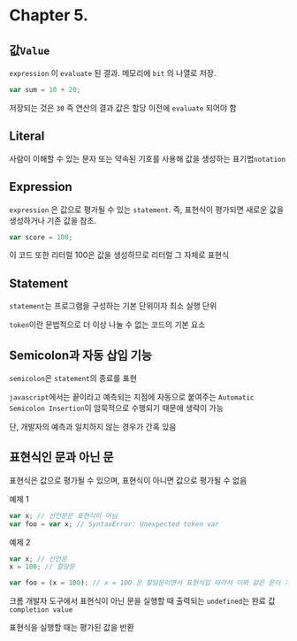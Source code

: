 # Chapter 5.

## 값`Value`

`expression` 이 `evaluate` 된 결과.
메모리에 `bit` 의 나열로 저장.

```js
var sum = 10 + 20;
```

저장되는 것은 `30` 즉 연산의 결과 값은 할당 이전에 `evaluate` 되어야 함

## Literal

사람이 이해할 수 있는 문자 또는 약속된 기호를 사용해 값을 생성하는 표기법`notation`

## Expression

`expression` 은 값으로 평가될 수 있는 `statement`. 즉, 표현식이 평가되면 새로운 값을 생성하거나 기존 값을 참조.

```js
var score = 100;
```

이 코드 또한 리터럴 100은 값을 생성하므로 리터럴 그 자체로 표현식

## Statement

`statement`는 프로그램을 구성하는 기본 단위이자 최소 실행 단위

`token`이란 문법적으로 더 이상 나눌 수 없는 코드의 기본 요소

## Semicolon과 자동 삽입 기능

`semicolon`은 `statement`의 종료를 표현

`javascript`에서는 끝이라고 예측되는 지점에 자동으로 붙여주는 `Automatic Semicolon Insertion`이 암묵적으로 수행되기 때문에 생략이 가능

단, 개발자의 예측과 일치하지 않는 경우가 간혹 있음

## 표현식인 문과 아닌 문

표현식은 값으로 평가될 수 있으며, 표현식이 아니면 값으로 평가될 수 없음

예제 1

```js
var x; // 선언문은 표현식이 아님
var foo = var x; // SyntaxError: Unexpected token var
```

예제 2

```js
var x; // 선언문
x = 100; // 할당문

var foo = (x = 100); // x = 100 은 할당문이면서 표현식임 따라서 이와 같은 문이 가능함
```

크롬 개발자 도구에서 표현식이 아닌 문을 실행할 때 출력되는 `undefined`는 완료 값`completion value`

표현식을 실행할 때는 평가된 값을 반환
